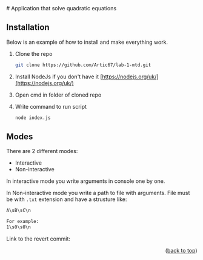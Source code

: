 <div id="top"></div>
# Application that solve quadratic equations

## Installation

Below is an example of how to install and make everything work.

1. Clone the repo
   ```sh
   git clone https://github.com/Artic67/lab-1-mtd.git
   ```
2. Install NodeJs if you don't have it
    [https://nodejs.org/uk/](https://nodejs.org/uk/)

3. Open cmd in folder of cloned repo

4. Write command to run script
   ```sh
   node index.js
   ```

## Modes

There are 2 different modes:

* Interactive
* Non-interactive

In interactive mode you write arguments in console one by one.

In Non-interactive mode you write a path to file with arguments.
File must be with `.txt` extension and have a strusture like:
``` sh
A\sB\sC\n

For example:
1\s0\s0\n
```

Link to the revert commit: []()

<p align="right">(<a href="#top">back to top</a>)</p>

